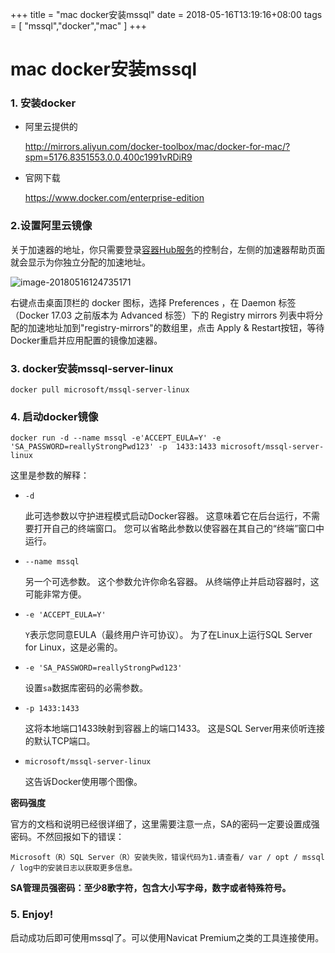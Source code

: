 +++
title =  "mac docker安装mssql"
date = 2018-05-16T13:19:16+08:00
tags = [
    "mssql","docker","mac"
]
+++

# mac docker安装mssql

### 1. 安装docker

+ 阿里云提供的

  http://mirrors.aliyun.com/docker-toolbox/mac/docker-for-mac/?spm=5176.8351553.0.0.400c1991vRDiR9

+ 官网下载

  https://www.docker.com/enterprise-edition

### 2.设置阿里云镜像

关于加速器的地址，你只需要登录[容器Hub服务](https://cr.console.aliyun.com/)的控制台，左侧的加速器帮助页面就会显示为你独立分配的加速地址。

![image-20180516124735171](https://ws2.sinaimg.cn/large/006tNc79gy1frd32y4siij30w00b4dh7.jpg)

右键点击桌面顶栏的 docker 图标，选择 Preferences ，在 Daemon 标签（Docker 17.03 之前版本为 Advanced 标签）下的 Registry mirrors 列表中将分配的加速地址加到"registry-mirrors"的数组里，点击 Apply & Restart按钮，等待Docker重启并应用配置的镜像加速器。

### 3. docker安装mssql-server-linux

`` docker pull microsoft/mssql-server-linux ``

### 4. 启动docker镜像

```
docker run -d --name mssql -e'ACCEPT_EULA=Y' -e 'SA_PASSWORD=reallyStrongPwd123' -p  1433:1433 microsoft/mssql-server-linux
```

这里是参数的解释：

- `-d`

  此可选参数以守护进程模式启动Docker容器。 这意味着它在后台运行，不需要打开自己的终端窗口。 您可以省略此参数以使容器在其自己的“终端”窗口中运行。

- `--name mssql`

  另一个可选参数。 这个参数允许你命名容器。 从终端停止并启动容器时，这可能非常方便。

- `-e 'ACCEPT_EULA=Y'`

  `Y`表示您同意EULA（最终用户许可协议）。 为了在Linux上运行SQL Server for Linux，这是必需的。

- `-e 'SA_PASSWORD=reallyStrongPwd123'`

  设置`sa`数据库密码的必需参数。

- `-p 1433:1433`

  这将本地端口1433映射到容器上的端口1433。 这是SQL Server用来侦听连接的默认TCP端口。

- `microsoft/mssql-server-linux`

  这告诉Docker使用哪个图像。

**密码强度**

官方的文档和说明已经很详细了，这里需要注意一点，SA的密码一定要设置成强密码。不然回报如下的错误：

```
Microsoft（R）SQL Server（R）安装失败，错误代码为1.请查看/ var / opt / mssql / log中的安装日志以获取更多信息。
```

**SA管理员强密码：至少8歌字符，包含大小写字母，数字或者特殊符号。**

### 5. Enjoy!

启动成功后即可使用mssql了。可以使用Navicat Premium之类的工具连接使用。

